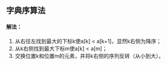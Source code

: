 ## 字典序算法
#### 解法：
1. 从右往左找到最大的下标k使a[k] < a[k+1]，显然k右侧为降序；
2. 从k右侧找到最大下标m使a[k] < a[m]；
3. 交换位置k和位置m的元素，并将k右侧的序列反转（从小到大）。
